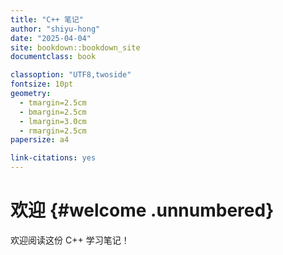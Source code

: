 ```yaml
--- 
title: "C++ 笔记"
author: "shiyu-hong"
date: "2025-04-04"
site: bookdown::bookdown_site
documentclass: book

classoption: "UTF8,twoside"
fontsize: 10pt
geometry:
  - tmargin=2.5cm
  - bmargin=2.5cm
  - lmargin=3.0cm
  - rmargin=2.5cm
papersize: a4

link-citations: yes
---
```



# 欢迎 {#welcome .unnumbered}

欢迎阅读这份 C++ 学习笔记！
